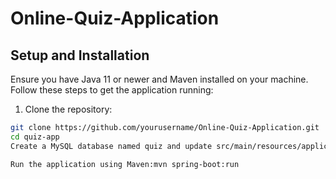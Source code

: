 # Online-Quiz-Application
## Setup and Installation

Ensure you have Java 11 or newer and Maven installed on your machine. Follow these steps to get the application running:

1. Clone the repository:

```bash
git clone https://github.com/yourusername/Online-Quiz-Application.git
cd quiz-app
Create a MySQL database named quiz and update src/main/resources/application.properties with your database credentials.

Run the application using Maven:mvn spring-boot:run

